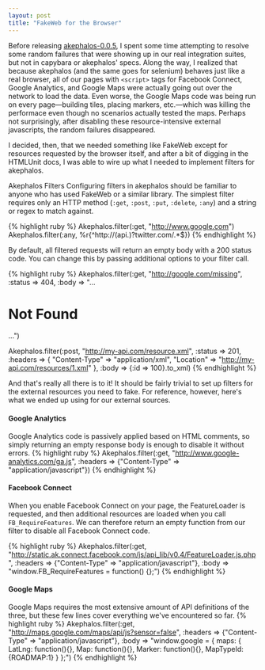 ```yaml
---
layout: post
title: "FakeWeb for the Browser"
---
```


Before releasing <a href="http://rubygems.org/gems/akephalos">akephalos-0.0.5</a>, I spent some time attempting to resolve some random failures that were showing up in our real integration suites, but not in capybara or akephalos' specs. Along the way, I realized that because akephalos (and the same goes for selenium) behaves just like a real browser, all of our pages with `<script>` tags for Facebook Connect, Google Analytics, and Google Maps were actually going out over the network to load the data. Even worse, the Google Maps code was being run on every page&#8212;building tiles, placing markers, etc.&#8212;which was killing the performace even though no scenarios actually tested the maps. Perhaps not surprisingly, after disabling these resource-intensive external javascripts, the random failures disappeared.

I decided, then, that we needed something like FakeWeb except for resources requested by the browser itself, and after a bit of digging in the HTMLUnit docs, I was able to wire up what I needed to implement filters for akephalos.

Akephalos Filters
Configuring filters in akephalos should be familiar to anyone who has used FakeWeb or a similar library. The simplest filter requires only an <abbr>HTTP</abbr> method (`:get`, `:post`, `:put`, `:delete`, `:any`) and a string or regex to match against.

{% highlight ruby %}
Akephalos.filter(:get, "http://www.google.com")
Akephalos.filter(:any, %r{^http://(api\.)?twitter\.com/.*$})
{% endhighlight %}

By default, all filtered requests will return an empty body with a 200 status code. You can change this by passing additional options to your filter call.

{% highlight ruby %}
Akephalos.filter(:get, "http://google.com/missing",
  :status => 404, :body => "... <h1>Not Found</h1> ...")

Akephalos.filter(:post, "http://my-api.com/resource.xml",
  :status => 201, :headers => {
    "Content-Type" => "application/xml",
    "Location" => "http://my-api.com/resources/1.xml" },
  :body => {:id => 100}.to_xml)
{% endhighlight %}

And that's really all there is to it! It should be fairly trivial to set up filters for the external resources you need to fake. For reference, however, here's what we ended up using for our external sources.

#### Google Analytics
Google Analytics code is passively applied based on HTML comments, so simply returning an empty response body is enough to disable it without errors.
{% highlight ruby %}
Akephalos.filter(:get, "http://www.google-analytics.com/ga.js",
  :headers => {"Content-Type" => "application/javascript"})
{% endhighlight %}

#### Facebook Connect
When you enable Facebook Connect on your page, the FeatureLoader is requested, and then additional resources are loaded when you call `FB_RequireFeatures`. We can therefore return an empty function from our filter to disable all Facebook Connect code.

{% highlight ruby %}
Akephalos.filter(:get, "http://static.ak.connect.facebook.com/js/api_lib/v0.4/FeatureLoader.js.php",
  :headers => {"Content-Type" => "application/javascript"},
  :body => "window.FB_RequireFeatures = function() {};")
{% endhighlight %}

#### Google Maps
Google Maps requires the most extensive amount of API definitions of the three, but these few lines cover everything we've encountered so far.
{% highlight ruby %}
Akephalos.filter(:get, "http://maps.google.com/maps/api/js?sensor=false",
  :headers => {"Content-Type" => "application/javascript"},
  :body => "window.google = {
              maps: {
                LatLng: function(){},
                Map: function(){},
                Marker: function(){},
                MapTypeId: {ROADMAP:1}
              }
            };")
{% endhighlight %}
